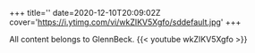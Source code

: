 +++
title=''
date=2020-12-10T20:09:02Z
cover='https://i.ytimg.com/vi/wkZIKV5Xgfo/sddefault.jpg'
+++

All content belongs to GlennBeck.
{{< youtube wkZIKV5Xgfo >}}
